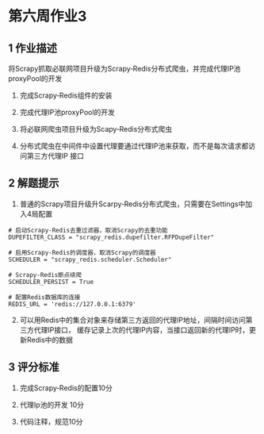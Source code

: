 # 第六周作业3

## 1 作业描述 

将Scrapy抓取必联网项目升级为Scrapy‐Redis分布式爬虫，并完成代理IP池proxyPool的开发 

1. 完成Scrapy‐Redis组件的安装 

2. 完成代理IP池proxyPool的开发 

3. 将必联网爬虫项目升级为Scapy‐Redis分布式爬虫 

4. 分布式爬虫在中间件中设置代理要通过代理IP池来获取，而不是每次请求都访问第三方代理IP 接口 

## 2 解题提示

1. 普通的Scrapy项目升级升Scarpy‐Redis分布式爬虫，只需要在Settings中加入4局配置 

```pyton
# 启动Scrapy‐Redis去重过滤器，取消Scrapy的去重功能 
DUPEFILTER_CLASS = "scrapy_redis.dupefilter.RFPDupeFilter" 

# 启用Scrapy‐Redis的调度器，取消Scrapy的调度器 
SCHEDULER = "scrapy_redis.scheduler.Scheduler" 

# Scrapy‐Redis断点续爬 
SCHEDULER_PERSIST = True 

# 配置Redis数据库的连接 
REDIS_URL = 'redis://127.0.0.1:6379' 
```

2. 可以用Redis中的集合对象来存储第三方返回的代理IP地址，间隔时间访问第三方代理IP接口， 缓存记录上次的代理IP内容，当接口返回新的代理IP时，更新Redis中的数据 

## 3 评分标准

1. 完成Scrapy‐Redis的配置10分 

2. 代理Ip池的开发 10分 

3. 代码注释，规范10分

